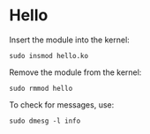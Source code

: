 # Hello

Insert the module into the kernel:

    sudo insmod hello.ko

Remove the module from the kernel:

    sudo rmmod hello

To check for messages, use:

    sudo dmesg -l info
